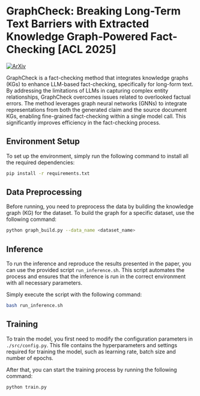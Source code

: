 # GraphCheck: Breaking Long-Term Text Barriers with Extracted Knowledge Graph-Powered Fact-Checking [ACL 2025]
[![ArXiv](https://img.shields.io/badge/2502.16514-Arxiv?style=flat&logo=arxiv&logoColor=%23B31B1B&logoSize=auto&label=Arxiv&labelColor=%23FFFFFF&color=%23B31B1B&link=https%3A%2F%2Farxiv.org%2Fabs%2F2502.16514
)](https://arxiv.org/abs/2502.16514)

GraphCheck is a fact-checking method that integrates knowledge graphs (KGs) to enhance LLM-based fact-checking, specifically for long-form text. By addressing the limitations of LLMs in capturing complex entity relationships, GraphCheck overcomes issues related to overlooked factual errors. The method leverages graph neural networks (GNNs) to integrate representations from both the generated claim and the source document KGs, enabling fine-grained fact-checking within a single model call. This significantly improves efficiency in the fact-checking process.

## Environment Setup

To set up the environment, simply run the following command to install all the required dependencies:

```bash
pip install -r requirements.txt
```

## Data Preprocessing

Before running, you need to preprocess the data by building the knowledge graph (KG) for the dataset. 
To build the graph for a specific dataset, use the following command:

```bash
python graph_build.py --data_name <dataset_name>
```

## Inference

To run the inference and reproduce the results presented in the paper, you can use the provided script `run_inference.sh`. This script automates the process and ensures that the inference is run in the correct environment with all necessary parameters.

Simply execute the script with the following command:

```bash
bash run_inference.sh
```

## Training

To train the model, you first need to modify the configuration parameters in `./src/config.py`. This file contains the hyperparameters and settings required for training the model, such as learning rate, batch size and number of epochs.

After that, you can start the training process by running the following command:

```bash
python train.py
```
